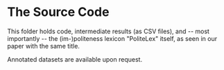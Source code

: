 # The Source Code
This folder holds code, intermediate results (as CSV files), and -- most importantly -- the (im-)politeness lexicon "PoliteLex" itself, as seen in our paper with the same title.

Annotated datasets are available upon request.